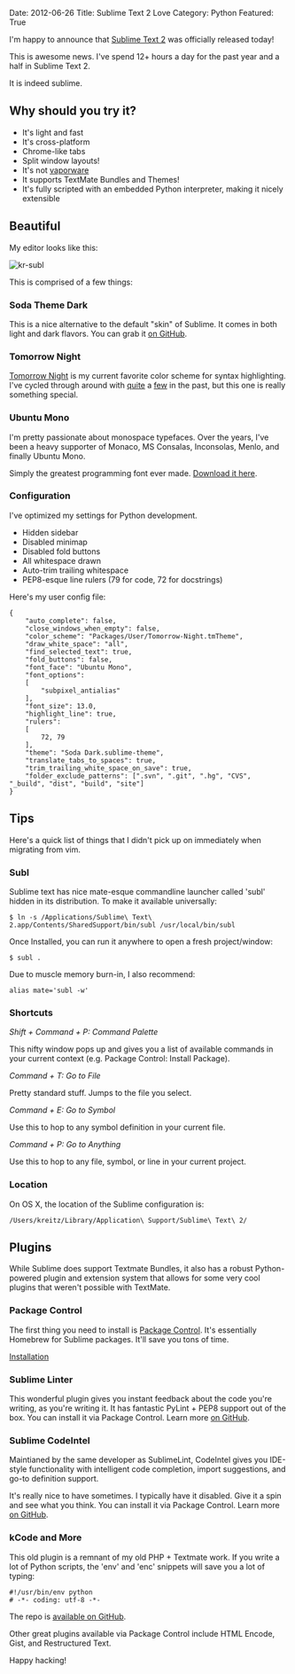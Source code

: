 Date: 2012-06-26
Title: Sublime Text 2 Love
Category: Python
Featured: True

I'm happy to announce that [Sublime Text 2](http://www.sublimetext.com/2) was officially released today!

This is awesome news. I've spend 12+ hours a day for the past year and a half in Sublime Text 2.

It is indeed sublime.

## Why should you try it?

- It's light and fast
- It's cross-platform
- Chrome-like tabs
- Split window layouts!
- It's not [vaporware](https://twitter.com/#!/wastm2released)
- It supports TextMate Bundles and Themes!
- It's fully scripted with an embedded Python interpreter, making it nicely extensible

## Beautiful

My editor looks like this:

![kr-subl](http://cl.ly/311W3L251p0R021i2z2o/Screen%20Shot%202012-06-26%20at%206.44.52%20PM.png)

This is comprised of a few things:

### Soda Theme Dark

This is a nice alternative to the default "skin" of Sublime. It comes in both light and dark flavors. You can grab it [on GitHub](https://github.com/buymeasoda/soda-theme/).

### Tomorrow Night

[Tomorrow Night](https://github.com/chriskempson/tomorrow-theme/tree/master/textmate) is my current favorite color scheme for syntax highlighting. I've cycled through around with [quite](https://github.com/kennethreitz/krTheme.tmTheme) a [few](http://ethanschoonover.com/solarized) in the past, but this one is really something special.

### Ubuntu Mono

I'm pretty passionate about monospace typefaces. Over the years, I've been a heavy supporter of Monaco, MS Consalas, Inconsolas, Menlo, and finally Ubuntu Mono.

Simply the greatest programming font ever made. [Download it here](http://font.ubuntu.com/).

### Configuration

I've optimized my settings for Python development.

- Hidden sidebar
- Disabled minimap
- Disabled fold buttons
- All whitespace drawn
- Auto-trim trailing whitespace
- PEP8-esque line rulers (79 for code, 72 for docstrings)

Here's my user config file:

    {
        "auto_complete": false,
        "close_windows_when_empty": false,
        "color_scheme": "Packages/User/Tomorrow-Night.tmTheme",
        "draw_white_space": "all",
        "find_selected_text": true,
        "fold_buttons": false,
        "font_face": "Ubuntu Mono",
        "font_options":
        [
            "subpixel_antialias"
        ],
        "font_size": 13.0,
        "highlight_line": true,
        "rulers":
        [
            72, 79
        ],
        "theme": "Soda Dark.sublime-theme",
        "translate_tabs_to_spaces": true,
        "trim_trailing_white_space_on_save": true,
        "folder_exclude_patterns": [".svn", ".git", ".hg", "CVS", "_build", "dist", "build", "site"]
    }



## Tips

Here's a quick list of things that I didn't pick up on immediately when migrating from vim.

### Subl

Sublime text has nice mate-esque commandline launcher called 'subl' hidden in its distribution. To make it available universally:

    $ ln -s /Applications/Sublime\ Text\ 2.app/Contents/SharedSupport/bin/subl /usr/local/bin/subl

Once Installed, you can run it anywhere to open a fresh project/window:

    $ subl .

Due to muscle memory burn-in, I also recommend:

    alias mate='subl -w'

### Shortcuts

*Shift + Command + P: Command Palette*

This nifty window pops up and gives you a list of available commands in your current context (e.g. Package Control: Install Package).

*Command + T: Go to File*

Pretty standard stuff. Jumps to the file you select.

*Command + E: Go to Symbol*

Use this to hop to any symbol definition in your current file.

*Command + P: Go to Anything*

Use this to hop to any file, symbol, or line in your current project.

### Location

On OS X, the location of the Sublime configuration is:

    /Users/kreitz/Library/Application\ Support/Sublime\ Text\ 2/

## Plugins

While Sublime does support Textmate Bundles, it also has a robust Python-powered plugin and extension system that allows for some very cool plugins that weren't possible with TextMate.

### Package Control
The first thing you need to install is [Package Control](wbond.net/sublime_packages/package_control). It's essentially Homebrew for Sublime packages. It'll save you tons of time.

[Installation](http://wbond.net/sublime_packages/package_control/installation)

###  Sublime Linter

This wonderful plugin gives you instant feedback about the code you're writing, as you're writing it. It has fantastic PyLint + PEP8 support out of the box. You can install it via Package Control. Learn more [on GitHub](https://github.com/SublimeLinter/SublimeLinter).

### Sublime CodeIntel

Maintianed by the same developer as SublimeLint, CodeIntel gives you IDE-style functionality with intelligent code completion, import suggestions, and go-to definition support.

It's really nice to have sometimes. I typically have it disabled. Give it a spin and see what you think. You can install it via Package Control. Learn more [on GitHub](https://github.com/Kronuz/SublimeCodeIntel).


### kCode and More

This old plugin is a remnant of my old PHP + Textmate work.
If you write a lot of Python scripts, the 'env' and 'enc' snippets will save you a lot of typing:

    #!/usr/bin/env python
    # -*- coding: utf-8 -*-

The repo is [available on GitHub](https://github.com/kennethreitz/kcode.tmbundle).

Other great plugins available via Package Control include HTML Encode, Gist, and Restructured Text.


Happy hacking!


